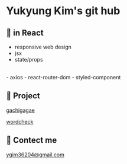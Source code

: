 Yukyung Kim's git hub
====  

📘 in React
----
 - responsive web design
 - jsx 
 - state/props
<br/>
 - axios
 - react-router-dom
 - styled-component




📂 Project 
----
<a href="https://github.com/yukyung123/gachigagae"> gachigagae </a>

<a href="https://github.com/wordcheck/wordcheck-web"> wordcheck </a>



📧 Contect me 
----
ygim36204@gmail.com
